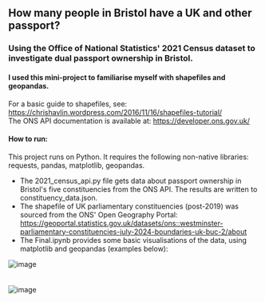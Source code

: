 ## How many people in Bristol have a UK and other passport?
### Using the Office of National Statistics' 2021 Census dataset to investigate dual passport ownership in Bristol.

#### I used this mini-project to familiarise myself with shapefiles and geopandas. 
For a basic guide to shapefiles, see: https://chrishavlin.wordpress.com/2016/11/16/shapefiles-tutorial/ <br />
The ONS API documentation is available at: https://developer.ons.gov.uk/

#### How to run: 

This project runs on Python. It requires the following non-native libraries: requests, pandas, matplotlib, geopandas.

- The 2021_census_api.py file gets data about passport ownership in Bristol's five constituencies from the ONS API. The results are written to constituency_data.json. <br />
- The shapefile of UK parliamentary constituencies (post-2019) was sourced from the ONS' Open Geography Portal: https://geoportal.statistics.gov.uk/datasets/ons::westminster-parliamentary-constituencies-july-2024-boundaries-uk-buc-2/about <br />
- The Final.ipynb provides some basic visualisations of the data, using matplotlib and geopandas (examples below):

![image](https://github.com/user-attachments/assets/067831db-7562-4bea-911f-871111a1fb74) <br />
<br />
<br />
![image](https://github.com/user-attachments/assets/f4e687a9-5c50-4b69-9170-7bf0d48cfc13)



